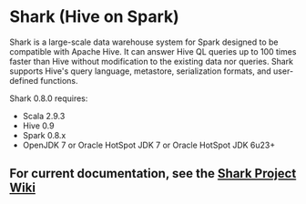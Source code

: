 # Shark (Hive on Spark)

Shark is a large-scale data warehouse system for Spark designed to be compatible with
Apache Hive. It can answer Hive QL queries up to 100 times faster than Hive without
modification to the existing data nor queries. Shark supports Hive's query language,
metastore, serialization formats, and user-defined functions.

Shark 0.8.0 requires:
* Scala 2.9.3
* Hive 0.9
* Spark 0.8.x
* OpenJDK 7 or Oracle HotSpot JDK 7 or Oracle HotSpot JDK 6u23+

## For current documentation, see the [Shark Project Wiki](https://github.com/amplab/shark/wiki)
